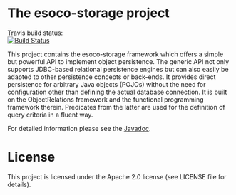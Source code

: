 # The esoco-storage project

Travis build status:  
[![Build Status](https://www.travis-ci.org/esoco/esoco-storage.svg?branch=master)](https://www.travis-ci.org/esoco/esoco-storage)

This project contains the esoco-storage framework which offers a simple but powerful API to implement object persistence. The generic API not only supports JDBC-based relational persistence engines but can also easily be adapted to other persistence concepts or back-ends. It provides direct persistence for arbitrary Java objects (POJOs) without the need for configuration other than defining the actual database connection. It is built on the ObjectRelations framework and the functional programming framework therein. Predicates from the latter are used for the definition of query criteria in a fluent way.

 For detailed information please see the [Javadoc](http://esoco.github.io/esoco-storage/javadoc/).

# License

This project is licensed under the Apache 2.0 license (see LICENSE file for details).  